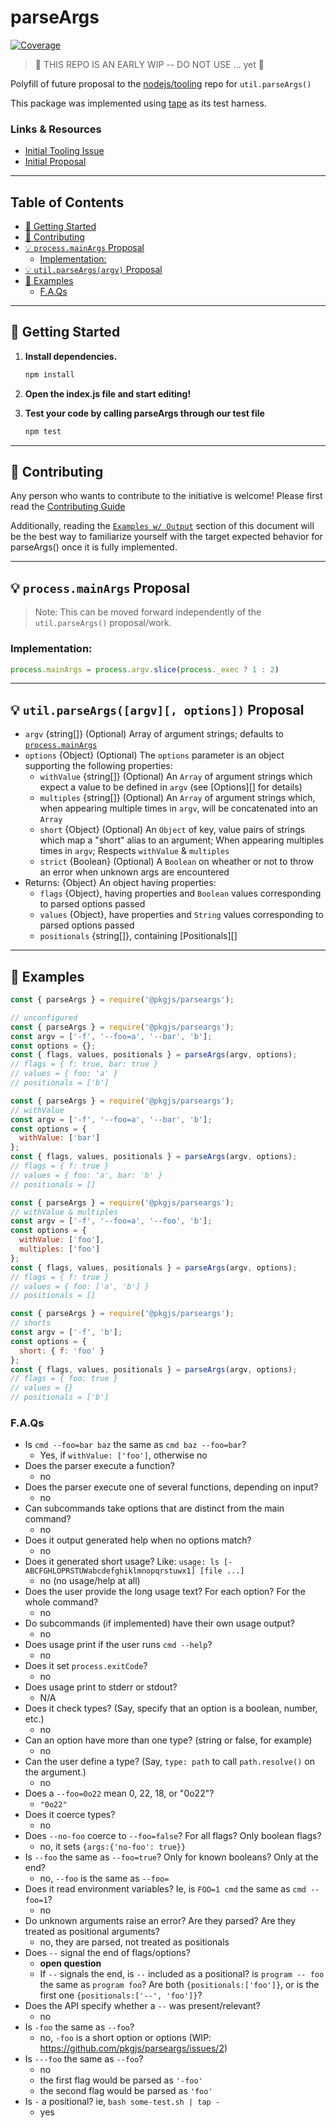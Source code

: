 <!-- omit in toc -->
# parseArgs

[![Coverage][coverage-image]][coverage-url]

> 
> 🚨  THIS REPO IS AN EARLY WIP -- DO NOT USE ... yet 🚨
> 

Polyfill of future proposal to the [nodejs/tooling](https://github.com/nodejs/tooling) repo for `util.parseArgs()`


This package was implemented using [tape](https://www.npmjs.com/package/tape) as its test harness.

### Links & Resources

* [Initial Tooling Issue](https://github.com/nodejs/tooling/issues/19)
* [Initial Proposal](https://github.com/nodejs/node/pull/35015)

----

<!-- omit in toc -->
## Table of Contents
- [🚀 Getting Started](#-getting-started)
- [🙌 Contributing](#-contributing)
- [💡 `process.mainArgs` Proposal](#-processmainargs-proposal)
  - [Implementation:](#implementation)
- [💡 `util.parseArgs(argv)` Proposal](#-utilparseargsargv-proposal)
- [📃 Examples](#-examples)
  - [F.A.Qs](#faqs)

----

## 🚀 Getting Started

1. **Install dependencies.**

   ```bash
   npm install
   ```

2. **Open the index.js file and start editing!**

3. **Test your code by calling parseArgs through our test file**

   ```bash
   npm test
   ```

----

## 🙌 Contributing

Any person who wants to contribute to the initiative is welcome! Please first read the [Contributing Guide](CONTRIBUTING.md)

Additionally, reading the [`Examples w/ Output`](#-examples-w-output) section of this document will be the best way to familiarize yourself with the target expected behavior for parseArgs() once it is fully implemented.

----

## 💡 `process.mainArgs` Proposal

> Note: This can be moved forward independently of the `util.parseArgs()` proposal/work.
 
### Implementation:

```javascript
process.mainArgs = process.argv.slice(process._exec ? 1 : 2)
```

----

## 💡 `util.parseArgs([argv][, options])` Proposal

* `argv` {string[]} (Optional) Array of argument strings; defaults
  to [`process.mainArgs`](process_argv)
* `options` {Object} (Optional) The `options` parameter is an
  object supporting the following properties:
  * `withValue` {string[]} (Optional) An `Array` of argument
    strings which expect a value to be defined in `argv` (see [Options][]
    for details)
  * `multiples` {string[]} (Optional) An `Array` of argument
    strings which, when appearing multiple times in `argv`, will be concatenated 
into an `Array`
  * `short` {Object} (Optional) An `Object` of key, value pairs of strings which map a "short" alias to an argument; When appearing multiples times in `argv`; Respects `withValue` & `multiples`
  * `strict` {Boolean} (Optional) A `Boolean` on wheather or not to throw an error when unknown args are encountered
* Returns: {Object} An object having properties:
  * `flags` {Object}, having properties and `Boolean` values corresponding to parsed options passed
  * `values` {Object}, have properties and `String` values corresponding to parsed options passed
  * `positionals` {string[]}, containing [Positionals][]

----

## 📃 Examples

```js
const { parseArgs } = require('@pkgjs/parseargs');
```

```js
// unconfigured
const { parseArgs } = require('@pkgjs/parseargs');
const argv = ['-f', '--foo=a', '--bar', 'b'];
const options = {};
const { flags, values, positionals } = parseArgs(argv, options);
// flags = { f: true, bar: true }
// values = { foo: 'a' }
// positionals = ['b']
```

```js
const { parseArgs } = require('@pkgjs/parseargs');
// withValue
const argv = ['-f', '--foo=a', '--bar', 'b'];
const options = {
  withValue: ['bar']
};
const { flags, values, positionals } = parseArgs(argv, options);
// flags = { f: true }
// values = { foo: 'a', bar: 'b' }
// positionals = []
```

```js
const { parseArgs } = require('@pkgjs/parseargs');
// withValue & multiples
const argv = ['-f', '--foo=a', '--foo', 'b'];
const options = {
  withValue: ['foo'],
  multiples: ['foo']
};
const { flags, values, positionals } = parseArgs(argv, options);
// flags = { f: true }
// values = { foo: ['a', 'b'] }
// positionals = []
```

```js
const { parseArgs } = require('@pkgjs/parseargs');
// shorts
const argv = ['-f', 'b'];
const options = {
  short: { f: 'foo' }
};
const { flags, values, positionals } = parseArgs(argv, options);
// flags = { foo: true }
// values = {}
// positionals = ['b']
```

### F.A.Qs

- Is `cmd --foo=bar baz` the same as `cmd baz --foo=bar`?
  - Yes, if `withValue: ['foo']`, otherwise no
- Does the parser execute a function?
  - no
- Does the parser execute one of several functions, depending on input?
  - no
- Can subcommands take options that are distinct from the main command?
  - no
- Does it output generated help when no options match?
  - no
- Does it generated short usage?  Like: `usage: ls [-ABCFGHLOPRSTUWabcdefghiklmnopqrstuwx1] [file ...]`
  - no (no usage/help at all)
- Does the user provide the long usage text?  For each option?  For the whole command?
  - no
- Do subcommands (if implemented) have their own usage output?
  - no
- Does usage print if the user runs `cmd --help`?
  - no
- Does it set `process.exitCode`?
  - no
- Does usage print to stderr or stdout?
  - N/A
- Does it check types?  (Say, specify that an option is a boolean, number, etc.)
  - no
- Can an option have more than one type?  (string or false, for example)
  - no
- Can the user define a type?  (Say, `type: path` to call `path.resolve()` on the argument.)
  - no
- Does a `--foo=0o22` mean 0, 22, 18, or "0o22"?
  - `"0o22"`
- Does it coerce types?
  - no
- Does `--no-foo` coerce to `--foo=false`?  For all flags?  Only boolean flags?
  - no, it sets `{args:{'no-foo': true}}`
- Is `--foo` the same as `--foo=true`?  Only for known booleans?  Only at the end?
  - no, `--foo` is the same as `--foo=`
- Does it read environment variables?  Ie, is `FOO=1 cmd` the same as `cmd --foo=1`?
  - no
- Do unknown arguments raise an error?  Are they parsed?  Are they treated as positional arguments?
  - no, they are parsed, not treated as positionals
- Does `--` signal the end of flags/options?
  - **open question**
  - If `--` signals the end, is `--` included as a positional?  is `program -- foo` the same as `program foo`?  Are both `{positionals:['foo']}`, or is the first one `{positionals:['--', 'foo']}`?
- Does the API specify whether a `--` was present/relevant?
  - no
- Is `-foo` the same as `--foo`?
  - no, `-foo` is a short option or options (WIP: https://github.com/pkgjs/parseargs/issues/2)
- Is `---foo` the same as `--foo`?
  - no 
  - the first flag would be parsed as `'-foo'`
  - the second flag would be parsed as `'foo'`
- Is `-` a positional? ie, `bash some-test.sh | tap -`
  - yes

[coverage-image]: https://img.shields.io/nycrc/pkgjs/parseargs
[coverage-url]: https://github.com/pkgjs/parseargs/blob/main/.nycrc
